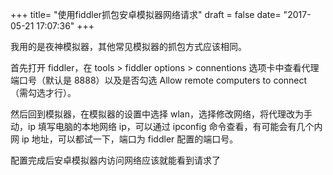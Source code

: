 +++
title= "使用fiddler抓包安卓模拟器网络请求"
draft = false
date= "2017-05-21 17:07:36"
+++

我用的是夜神模拟器，其他常见模拟器的抓包方式应该相同。

首先打开 fiddler，在 tools > fiddler options > connentions 选项卡中查看代理端口号（默认是 8888）以及是否勾选 Allow remote computers to connect （需勾选才行）。

然后回到模拟器，在模拟器的设置中选择 wlan，选择修改网络，将代理改为手动，ip 填写电脑的本地网络 ip，可以通过 ipconfig 命令查看，有可能会有几个内网 ip 地址，可以都试一下，端口为 fiddler 配置的端口号。

配置完成后安卓模拟器内访问网络应该就能看到请求了